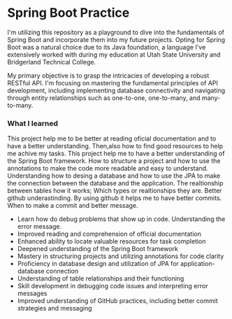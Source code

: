 # Spring Boot Practice

I'm utilizing this repository as a playground to dive into the fundamentals of Spring Boot and incorporate them into my future projects. Opting for Spring Boot was a natural choice due to its Java foundation, a language I've extensively worked with during my education at Utah State University and Bridgerland Technical College.

My primary objective is to grasp the intricacies of developing a robust RESTful API. I'm focusing on mastering the fundamental principles of API development, including implementing database connectivity and navigating through entity relationships such as one-to-one, one-to-many, and many-to-many.

### What I learned
This project help me to be better at reading oficial documentation and to have a better understanding. Then,also how to find good resources to help me achive my tasks.
This project help me to have a better understanding of the Spring Boot framework. How to structure a project and how to use the annotations to make the code more readable and easy to understand.
Understanding how to desing a database and how to use the JPA to make the connection between the database and the application. The realtionship between tables how it works; Which types or realtionships they are.
Better github underastinding. By using github it helps me to have better commits. When to make a commit and better message.
- Learn how do debug problems that show up in code. Understanding the error message.
- Improved reading and comprehension of official documentation
- Enhanced ability to locate valuable resources for task completion
- Deepened understanding of the Spring Boot framework
- Mastery in structuring projects and utilizing annotations for code clarity
- Proficiency in database design and utilization of JPA for application-database connection
- Understanding of table relationships and their functioning
- Skill development in debugging code issues and interpreting error messages
- Improved understanding of GitHub practices, including better commit strategies and messaging




